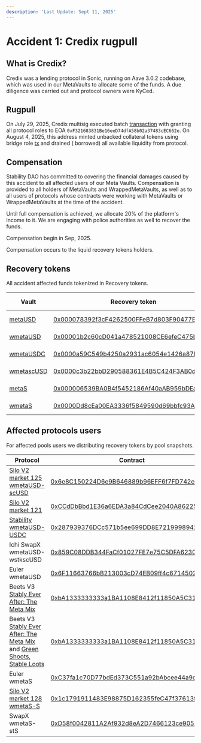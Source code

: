 ```yaml
---
description: 'Last Update: Sept 11, 2025'
---
```


# Accident 1: Credix rugpull

## What is Credix?

Credix was a lending protocol in Sonic, running on Aave 3.0.2 codebase, which was used in our MetaVaults to allocate
some of the funds. A due diligence was carried out and protocol owners were KyCed.

## Rugpull

On July 29, 2025, Credix multisig executed
batch [transaction](https://sonicscan.org/tx/0x0cc3520951a2b41281dcc9a0d37ef3f7f139b75675d83ae72e3b8e903334f35e) with
granting all protocol roles to EOA `0xF321683831Be16eeD74dfA58b02a37483cEC662e`. On August 4, 2025, this address minted
unbacked collateral tokens using bridge
role [tx](https://sonicscan.org/tx/0x5db25b5c423dafd620d326e8765b160bafacfeaab2fecbb1d239c72dfeee4fa5) and drained (
borrowed) all available liquidity from protocol.

## Compensation

Stability DAO has committed to covering the financial damages caused by this accident to all affected users of our Meta
Vaults. Compensation is provided to all holders of MetaVaults and WrappedMetaVaults, as well as to all users of
protocols whose contracts were working with MetaVaults or WrappedMetaVaults at the time of the accident.

Until full compensation is achieved, we allocate 20% of the platform's income to it. We are engaging with police
authorities as well to recover the funds.

Compensation begin in Sep, 2025.

Compensation occurs to the liquid recovery tokens holders.

## Recovery tokens

All accident affected funds tokenized in Recovery tokens.

| Vault                                                                                  | Recovery token                                                                                                         | Initial supply |
|----------------------------------------------------------------------------------------|------------------------------------------------------------------------------------------------------------------------|----------------|
| [metaUSD](https://sonicscan.org/address/0x1111111199558661Bf7Ff27b4F1623dC6b91Aa3e)    | [0x000078392f3cF4262500FFeB7d803F90477ECC11](https://sonicscan.org/address/0x000078392f3cf4262500ffeb7d803f90477ecc11) | 300,968 USD    |
| [wmetaUSD](https://sonicscan.org/address/0xAaAaaAAac311D0572Bffb4772fe985A750E88805)   | [0x00001b2c60cD041a478521008CE6efeC475bb9Aa](https://sonicscan.org/address/0x00001b2c60cd041a478521008ce6efec475bb9aa) | 1,572,889 USD  |
| [wmetaUSDC](https://sonicscan.org/address/0xEEEEEEE6d95E55A468D32FeB5d6648754d10A967)  | [0x0000a59C549b4250a2931ac6054e1426a87DA0EE](https://sonicscan.org/address/0x0000a59c549b4250a2931ac6054e1426a87da0ee) | 105,768 USD    |
| [wmetascUSD](https://sonicscan.org/address/0xccccCCcca9FC69a2b32408730011EdB3205A93A1) | [0x0000c3b22bbD290588361E4B5C424F3AB0d0a3cc](https://sonicscan.org/address/0x0000c3b22bbd290588361e4b5c424f3ab0d0a3cc) | 1,042,155 USD  |
| [metaS](https://sonicscan.org/address/0x4444444420D9De54d69b3997b7D6A31d2BF63F32)      | [0x000006539BA0B4f5452186Af40aAB959bDEa4344](https://sonicscan.org/address/0x000006539ba0b4f5452186af40aab959bdea4344) | 1,099,758 S    |
| [wmetaS](https://sonicscan.org/address/0xbbbbbbBBbd0aE69510cE374A86749f8276647B19)     | [0x0000Dd8cEa00EA3336f5849590d69bbfc93A85bb](https://sonicscan.org/address/0x0000dd8cea00ea3336f5849590d69bbfc93a85bb) | 3,168,520 S    |

## Affected protocols users

For affected pools users we distributing recovery tokens by pool snapshots.

| Protocol                                                                                                                                                                                                                            | Contract                                                                                                               | Snapshot                                                                                                                           | Supply                   |
|-------------------------------------------------------------------------------------------------------------------------------------------------------------------------------------------------------------------------------------|------------------------------------------------------------------------------------------------------------------------|------------------------------------------------------------------------------------------------------------------------------------|--------------------------|
| [Silo V2 market 125 wmetaUSD-scUSD](https://v2.silo.finance/markets/sonic/wmetausd-scusd-125?action=information)                                                                                                                    | [0x6e8C150224D6e9B646889b96EFF6f7FD742e2C22](https://sonicscan.org/address/0x6e8c150224d6e9b646889b96eff6f7fd742e2c22) | [32 users](https://docs.google.com/spreadsheets/d/1AskVLVkcNKLCuaiQpIAS9X_QwlILMfL1AuYAAMzzFxc/edit?gid=1675459816#gid=1675459816) | 904,723 RECwmetaUSD      |
| [Silo V2 market 121](https://v2.silo.finance/markets/sonic/wmetausd-usdc-121?action=information)                                                                                                                                    | [0xCCdDbBbd1E36a6EDA3a84CdCee2040A86225Ba71](https://sonicscan.org/address/0xccddbbbd1e36a6eda3a84cdcee2040a86225ba71) | [75 users](https://docs.google.com/spreadsheets/d/1AskVLVkcNKLCuaiQpIAS9X_QwlILMfL1AuYAAMzzFxc/edit?gid=0#gid=0)                   | 380,298 RECwmetaUSD      |
| [Stability wmetaUSD-USDC](https://stability.market/?market=wmetaUSD)                                                                                                                                                                | [0x287939376DCc571b5ee699DD8E72199989424A2E](https://sonicscan.org/address/0x287939376dcc571b5ee699dd8e72199989424a2e) | [85 users](https://docs.google.com/spreadsheets/d/1NV_UVvD5z3D-Dongt8IdB9t0hMZjEd-bjuK62Zbj8LU/edit?gid=1903973187#gid=1903973187) | 255,586 RECwmetaUSD      |
| Ichi SwapX wmetaUSD-wstkscUSD                                                                                                                                                                                                       | [0x859C08DDB344FaCf01027FE7e75C5DFA6230c7dE](https://sonicscan.org/address/0x859c08ddb344facf01027fe7e75c5dfa6230c7de) | [8 users](https://docs.google.com/spreadsheets/d/1NV_UVvD5z3D-Dongt8IdB9t0hMZjEd-bjuK62Zbj8LU/edit?gid=2048819572#gid=2048819572)  | 	21,557 RECwmetaUSD      |
| Euler wmetaUSD                                                                                                                                                                                                                      | [0x6F11663766bB213003cD74EB09ff4c67145023c5](https://sonicscan.org/address/0x6f11663766bb213003cd74eb09ff4c67145023c5) | Distribution by curator                                                                                                            | 7,593 RECwmetaUSD        |
| Beets V3 [Stably Ever After: The Meta Mix](https://beets.fi/pools/sonic/v3/0x5103ea917605463fc497396ba89d6732ce4b2d70)                                                                                                              | [0xbA1333333333a1BA1108E8412f11850A5C319bA9](https://sonicscan.org/address/0xba1333333333a1ba1108e8412f11850a5c319ba9) | [41 users](https://docs.google.com/spreadsheets/d/1KYo1kX2_xF3d5QfGgQN3-y-D5WSHExG_5YZnD2NJbbw/edit?gid=1751475199#gid=1751475199) | 11,060 e6 RECwmetaUSDC   |
| Beets V3 [Stably Ever After: The Meta Mix](https://beets.fi/pools/sonic/v3/0x5103ea917605463fc497396ba89d6732ce4b2d70) and [Green Shoots, Stable Loots](https://beets.fi/pools/sonic/v3/0x5d177938870ff8cf9004af5c3248039c721dbf2a) | [0xbA1333333333a1BA1108E8412f11850A5C319bA9](https://sonicscan.org/address/0xba1333333333a1ba1108e8412f11850a5c319ba9) | [44 users](https://docs.google.com/spreadsheets/d/1KYo1kX2_xF3d5QfGgQN3-y-D5WSHExG_5YZnD2NJbbw/edit?gid=0#gid=0)                   | 143,756 e6 RECwmetascUSD |
| Euler wmetaS                                                                                                                                                                                                                        | [0xC37fa1c70D77bdEd373C551a92bAbcee44a9d04E](https://sonicscan.org/address/0xc37fa1c70d77bded373c551a92babcee44a9d04e) | Distribution by curator                                                                                                            | 2,120,455 RECwmetaS      |
| [Silo V2 market 128 wmetaS-S](https://v2.silo.finance/markets/sonic/wmetas-s-128?action=information)                                                                                                                                | [0x1c1791911483E98875D162355feC47f37613f0FB](https://sonicscan.org/address/0x1c1791911483e98875d162355fec47f37613f0fb) | [66 users](https://docs.google.com/spreadsheets/d/1AskVLVkcNKLCuaiQpIAS9X_QwlILMfL1AuYAAMzzFxc/edit?gid=2010177487#gid=2010177487) | 997,722 RECwmetaS        |
| SwapX wmetaS-stS                                                                                                                                                                                                                    | [0xD58f0042811A2Af932d8eA2D7466123ce9052Cde](https://sonicscan.org/address/0xd58f0042811a2af932d8ea2d7466123ce9052cde) | [12 users](https://docs.google.com/spreadsheets/d/1NV_UVvD5z3D-Dongt8IdB9t0hMZjEd-bjuK62Zbj8LU/edit?gid=1468491484#gid=1468491484) | 30,260 RECwmetaS         |

